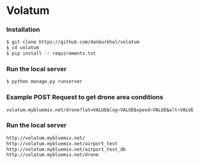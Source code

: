 # Volatum

### Installation ###
```sh
$ git clone https://github.com/danburkhol/volatum
$ cd volatum
$ pip install -r requirements.txt
```

### Run the local server ###
```sh
$ python manage.py runserver
```


### Example POST Request to get drone area conditions ###
```sh
volatum.mybluemix.net/drone?lat=VALUE&log=VALUE&speed=VALUE&alt=VALUE
```

### Run the local server ###
```sh
http://volatum.mybluemix.net/
http://volatum.mybluemix.net/airport_test
http://volatum.mybluemix.net/airport_test_db
http://volatum.mybluemix.net/drone

```